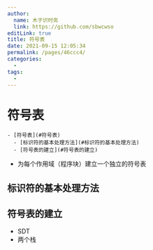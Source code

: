 ```yaml
---
author: 
  name: 木子识时务
  link: https://github.com/sbwcwso
editLink: true
title: 符号表
date: 2021-09-15 12:05:34
permalink: /pages/46ccc4/
categories: 
  - 
tags: 
  - 
---
```


# 符号表

```markmap
- [符号表](#符号表)
  - [标识符的基本处理方法](#标识符的基本处理方法)
  - [符号表的建立](#符号表的建立)
```

* 为每个作用域（程序块）建立一个独立的符号表

## 标识符的基本处理方法

## 符号表的建立

* SDT
* 两个栈
